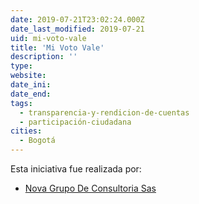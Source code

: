 ```yaml
---
date: 2019-07-21T23:02:24.000Z
date_last_modified: 2019-07-21
uid: mi-voto-vale
title: 'Mi Voto Vale'
description: ''
type: 
website: 
date_ini: 
date_end: 
tags:
  - transparencia-y-rendicion-de-cuentas
  - participación-ciudadana
cities: 
  - Bogotá
---
```


Esta iniciativa fue realizada por:

- [Nova Grupo De Consultoria Sas](/organizaciones/nova-grupo-de-consultoria-sas)
